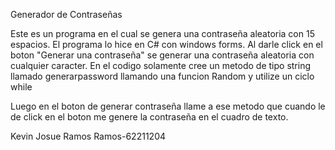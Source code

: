   Generador de Contraseñas 
  
Este es un programa en el cual se genera una contraseña aleatoria con 15 espacios. El programa lo hice en C# con windows forms. Al darle click en el boton "Generar una contraseña" se generar una contraseña aleatoria con cualquier caracter. En el codigo solamente  cree un metodo de tipo string llamado generarpassword llamando una funcion Random y utilize un ciclo while 

Luego en el boton de generar contraseña llame a ese metodo que cuando le de click en el boton me genere la contraseña en el cuadro de texto. 

Kevin Josue Ramos Ramos-62211204
